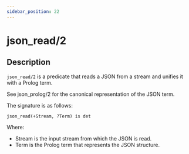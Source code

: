 ```yaml
---
sidebar_position: 22
---
```

[//]: # (This file is auto-generated. Please do not modify it yourself.)

# json_read/2

## Description

`json_read/2` is a predicate that reads a JSON from a stream and unifies it with a Prolog term.

See json\_prolog/2 for the canonical representation of the JSON term.

The signature is as follows:

```text
json_read(+Stream, ?Term) is det
```

Where:

- Stream is the input stream from which the JSON is read.
- Term is the Prolog term that represents the JSON structure.
